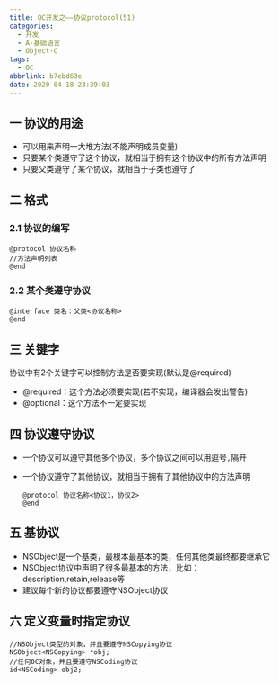 ```yaml
---
title: OC开发之——协议protocol(51)
categories:
  - 开发
  - A-基础语言
  - Object-C
tags:
  - OC
abbrlink: b7ebd63e
date: 2020-04-18 23:39:03
---
```

## 一 协议的用途

* 可以用来声明一大堆方法(不能声明成员变量)
* 只要某个类遵守了这个协议，就相当于拥有这个协议中的所有方法声明
* 只要父类遵守了某个协议，就相当于子类也遵守了

<!--more-->
## 二 格式

### 2.1 协议的编写

```
@protocol 协议名称
//方法声明列表
@end
```

### 2.2 某个类遵守协议

```
@interface 类名：父类<协议名称>
@end
```

## 三 关键字

协议中有2个关键字可以控制方法是否要实现(默认是@required)

* @required：这个方法必须要实现(若不实现，编译器会发出警告)
* @optional：这个方法不一定要实现

## 四 协议遵守协议

* 一个协议可以遵守其他多个协议，多个协议之间可以用逗号`,`隔开

* 一个协议遵守了其他协议，就相当于拥有了其他协议中的方法声明

  ```
  @protocol 协议名称<协议1，协议2>
  @end
  ```

## 五 基协议

* NSObject是一个基类，最根本最基本的类，任何其他类最终都要继承它
* NSObject协议中声明了很多最基本的方法，比如：description,retain,release等
* 建议每个新的协议都要遵守NSObject协议

## 六 定义变量时指定协议

```
//NSObject类型的对象，并且要遵守NSCopying协议
NSObject<NSCopying> *obj;
//任何OC对象，并且要遵守NSCoding协议
id<NSCoding> obj2;
```
